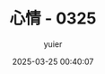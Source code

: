 ---
title: 心情 - 0325
titleTemplate: '%s - yuier'
date: 2025-03-25 00:40:07
updated: 2025-03-25 00:40:07
author: yuier
cover: 
hide: true
draft: true
---